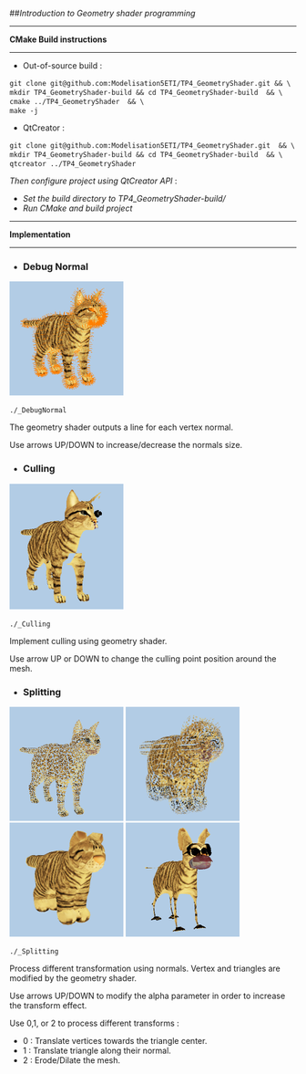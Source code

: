 ##*Introduction to Geometry shader programming*

-----
**CMake Build instructions**

-----
  - Out-of-source build :
 ```
git clone git@github.com:Modelisation5ETI/TP4_GeometryShader.git && \
mkdir TP4_GeometryShader-build && cd TP4_GeometryShader-build  && \
cmake ../TP4_GeometryShader  && \
make -j
 
 ```
  - QtCreator :
 ```
git clone git@github.com:Modelisation5ETI/TP4_GeometryShader.git  && \
mkdir TP4_GeometryShader-build && cd TP4_GeometryShader-build  && \
qtcreator ../TP4_GeometryShader
 
 ```
  *Then configure project using QtCreator API* : 
   - *Set the build directory to TP4_GeometryShader-build/*
   - *Run CMake and build project*


-----
**Implementation**

-----

 - ### Debug Normal
 <img src="./Screenshots/DebugNormal.png" alt="DebugNormal" width="200" height="200" />

 ```
 ./_DebugNormal
 ```
 The geometry shader outputs a line for each vertex normal.
 
 Use arrows UP/DOWN to increase/decrease the normals size.
 
 - ### Culling
 <img src="./Screenshots/culling.png" alt="culling" width="200" height="220" />

 ```
 ./_Culling
 ``` 
 Implement culling using geometry shader.
 
 Use arrow UP or DOWN to change the culling point position around the mesh.

 - ### Splitting
 <img src="./Screenshots/GravityCenter.png" alt="GravityCenter" width="200" height="200" />
 <img src="./Screenshots/Normal.png" alt="Normal" width="200" height="200" />
 <img src="./Screenshots/Dilate.png" alt="Dilate" width="200" height="200" />
 <img src="./Screenshots/shrink.png" alt="shrink" width="200" height="200" />

 ```
 ./_Splitting
 ```
Process different transformation using normals. Vertex and triangles are
modified by the geometry shader.

Use arrows UP/DOWN to modify the alpha parameter in order to increase the transform effect.

Use 0,1, or 2 to process different transforms :
 - 0 : Translate vertices towards the triangle center. 
 - 1 : Translate triangle along their normal.
 - 2 : Erode/Dilate the mesh.


